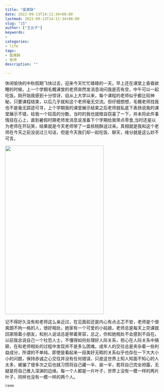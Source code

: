 ```yaml
---
title: "蛋黄酥"
date: 2022-09-13T14:11:34+08:00
lastmod: 2022-09-13T14:11:34+08:00
slug: "15"
author: ["王云子"]
keywords: 
- 
categories: 
- life
tags: 
- 蛋黄酥
- 老师
description: ""

---
```




休闲愉快的中秋假期飞快过去，迎来今天忙忙碌碌的一天。早上还在课堂上昏昏欲睡的时候，上一个学期毛概课堂的老师突然发消息询问我是否有空，中午可以一起吃饭。刚开始我感到十分惊讶，自从上大学以来，每个课程的老师似乎都比较神秘，只要课程结束，以后几乎就和这个老师毫无交流。但仔细想想，毛概老师找我也不是毫无踪迹可寻，上个学期我的课堂展示结束之后老师就私底下表扬说我的课堂展示不错，给我一个较高的分数，当时的我也就暗自窃喜了一下，并未将此件事情挂在心上，直到暑假时期老师发消息说准备下个学期给我带点零食,当时还是以为老师在开玩笑，结果就是今天老师带了一盒核桃酥送过来。真相就是我和这个老师在今天之前没说过三句话，但是今天我们却一起吃饭、聊天，缘分就是这么妙不可言。

<img src="https://blog.wangyunzi.com/article/刘艳老师聊天记录.png" width="80%" height="550"  />

记不得好久没有和老师这么亲近过，在见面前还是内心有点忐忑不安，老师是个很爽朗不拘一格的人，很好相处，她家有一个可爱的小姑娘，老师总是每天上完课就回家陪着小朋友，和别人说话总是带着笑容，总之，你和她相处不会感到不自在。以前我总说自己一个社恐人士，不懂得如何处理好人际关系，担心在人际关系中搞砸，在和老师相处的过程中发现并不是多么困难。成年人的交往总是夹杂着一些利益成分，所谓的不单纯，即使是看起来一段美好无暇的关系似乎也存在一下大大小小的问题，保持赤诚之心交往并没有任何错误，只是这世界上知人知面不知心的人太多，被骗了很多次之后也就习惯将自己藏一半、装一半，若将自己完全袒露，无疑是将自己推入深渊的边缘。每一个人都是一片叶子，世界上没有一模一样的两片叶子，同样也没有一模一样的两个人。

<img src="https://blog.wangyunzi.com/article/蛋黄酥.jpg" alt="蛋黄酥" style="zoom: 50%;" />

